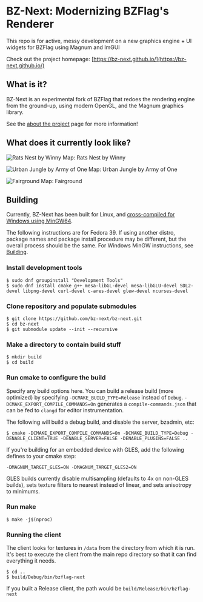 # BZ-Next: Modernizing BZFlag's Renderer

This repo is for active, messy development on a new graphics engine + UI widgets for BZFlag using Magnum and ImGUI

Check out the project homepage: [https://bz-next.github.io/](https://bz-next.github.io/)
## What is it?

BZ-Next is an experimental fork of BZFlag that redoes the rendering engine from the ground-up, using modern OpenGL, and the Magnum graphics library.

See the [about the project](https://bz-next.github.io/about) page for more information!

## What does it currently look like?

![Rats Nest by Winny](https://bz-next.github.io/assets/img/screen0.jpg)
Map: Rats Nest by Winny

![Urban Jungle by Army of One](https://bz-next.github.io/assets/img/screen1.jpg)
Map: Urban Jungle by Army of One

![Fairground](https://bz-next.github.io/assets/img/screen2.jpg)
Map: Fairground

## Building

Currently, BZ-Next has been built for Linux, and [cross-compiled for Windows using MinGW64](https://bz-next.github.io/building/).

The following instructions are for Fedora 39. If using another distro, package names and package install procedure may be different, but the overall process should be the same. For Windows MinGW instructions, see [Building](https://bz-next.github.io/building/).

### Install development tools

```
$ sudo dnf groupinstall "Development Tools"
$ sudo dnf install cmake g++ mesa-libGL-devel mesa-libGLU-devel SDL2-devel libpng-devel curl-devel c-ares-devel glew-devel ncurses-devel
```

### Clone repository and populate submodules

```
$ git clone https://github.com/bz-next/bz-next.git
$ cd bz-next
$ git submodule update --init --recursive
```

### Make a directory to contain build stuff

```
$ mkdir build
$ cd build
```

### Run cmake to configure the build

Specify any build options here. You can build a release build (more optimized) by specifying `-DCMAKE_BUILD_TYPE=Release` instead of `Debug`. `-DCMAKE_EXPORT_COMPILE_COMMANDS=On` generates a `compile-commands.json` that can be fed to `clangd` for editor instrumentation.

The following will build a debug build, and disable the server, bzadmin, etc:

```
$ cmake -DCMAKE_EXPORT_COMPILE_COMMANDS=On -DCMAKE_BUILD_TYPE=Debug -DENABLE_CLIENT=TRUE -DENABLE_SERVER=FALSE -DENABLE_PLUGINS=FALSE ..
```

If you're building for an embedded device with GLES, add the following defines to your cmake step:

```
-DMAGNUM_TARGET_GLES=ON -DMAGNUM_TARGET_GLES2=ON
```

GLES builds currently disable multisampling (defaults to 4x on non-GLES builds), sets texture filters to nearest instead of linear, and sets anisotropy to minimums.

### Run make

```
$ make -j$(nproc)
```

### Running the client

The client looks for textures in `/data` from the directory from which it is run. It's best to execute the client from the main repo directory so that it can find everything it needs.

```
$ cd ..
$ build/Debug/bin/bzflag-next
```

If you built a Release client, the path would be `build/Release/bin/bzflag-next`